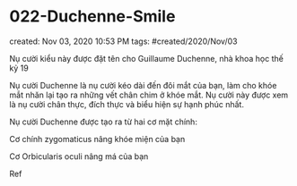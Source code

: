 ---
---

# 022-Duchenne-Smile

created: Nov 03, 2020 10:53 PM
tags: #created/2020/Nov/03

Nụ cười kiểu này được đặt tên cho Guillaume Duchenne, nhà khoa học thế kỷ 19

Nụ cười Duchenne là nụ cười kéo dài đến đôi mắt của bạn, làm cho khóe mắt nhăn lại tạo ra những vết chân chim ở khóe mắt. Nụ cười này được xem là nụ cười chân thực, đích thực và biểu hiện sự hạnh phúc nhất.

Nụ cười Duchenne được tạo ra từ hai cơ mặt chính:

Cơ chính zygomaticus nâng khóe miện của bạn

Cơ Orbicularis oculi nâng má của bạn

Ref

[](https://vi.drderamus.com/duchenne-smile-3967)